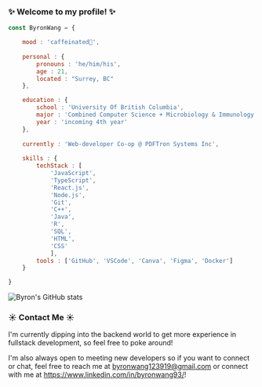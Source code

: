 ### ✨ Welcome to my profile! ✨ 

```javascript
const ByronWang = {

    mood : 'caffeinated🔋',
    
    personal : {
        pronouns : 'he/him/his',
        age : 21,
        located : "Surrey, BC"
    },

    education : {
        school : 'University Of British Columbia',
        major : 'Combined Computer Science + Microbiology & Immunology',
        year : 'incoming 4th year'
    },
    
    currently : 'Web-developer Co-op @ PDFTron Systems Inc',
    
    skills : {
        techStack : [
            'JavaScript', 
            'TypeScript', 
            'React.js', 
            'Node.js', 
            'Git', 
            'C++', 
            'Java', 
            'R', 
            'SQL', 
            'HTML', 
            'CSS'
            ],
        tools : ['GitHub', 'VSCode', 'Canva', 'Figma', 'Docker']
    }

}
```

![Byron's GitHub stats](https://github-readme-stats.vercel.app/api?username=byronwang93&show_icons=true&theme=radical)

### ☀️ Contact Me ☀️

I'm currently dipping into the backend world to get more experience in fullstack development, so feel free to poke around!

I'm also always open to meeting new developers so if you want to connect or chat, feel free to reach me at byronwang123919@gmail.com or connect with me at https://www.linkedin.com/in/byronwang93/!

<!--
**byronwang93/byronwang93** is a ✨ _special_ ✨ repository because its `README.md` (this file) appears on your GitHub profile.

Here are some ideas to get you started:

- 🔭 I’m currently working on ...
- 🌱 I’m currently learning ...
- 👯 I’m looking to collaborate on ...
- 🤔 I’m looking for help with ...
- 💬 Ask me about ...
- 📫 How to reach me: ...
- 😄 Pronouns: ...
- ⚡ Fun fact: ...
-->
